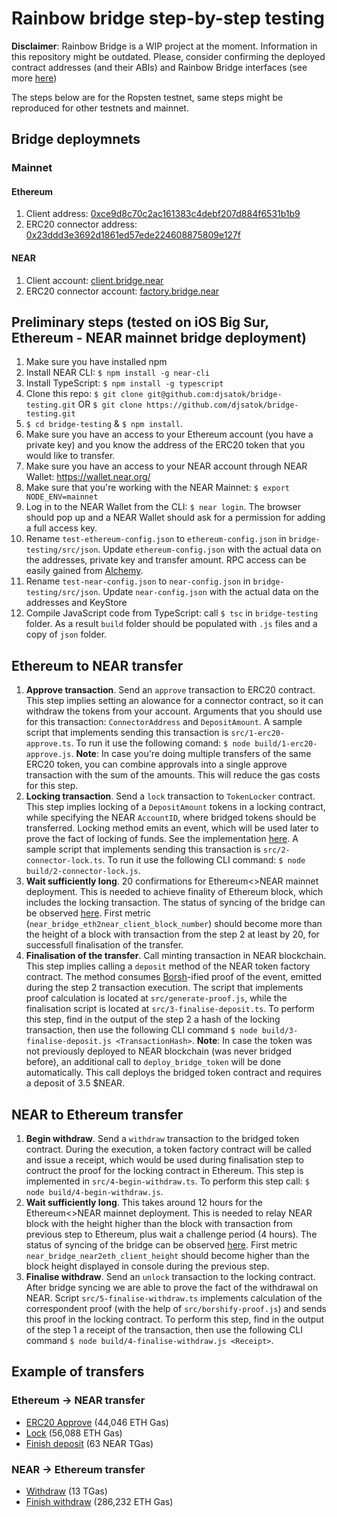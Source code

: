 # Rainbow bridge step-by-step testing

**Disclaimer**: Rainbow Bridge is a WIP project at the moment. Information in this repository might be outdated. Please, consider confirming the deployed contract addresses (and their ABIs) and Rainbow Bridge interfaces (see more [here](https://github.com/near/rainbow-bridge))

The steps below are for the Ropsten testnet, same steps might be reproduced for other testnets and mainnet.

## Bridge deploymnets

### Mainnet

#### Ethereum
1. Client address: [0xce9d8c70c2ac161383c4debf207d884f6531b1b9](https://etherscan.io/address/0xce9d8c70c2ac161383c4debf207d884f6531b1b9)
2. ERC20 connector address: [0x23ddd3e3692d1861ed57ede224608875809e127f](https://etherscan.io/address/0x23ddd3e3692d1861ed57ede224608875809e127f)

#### NEAR
1. Client account: [client.bridge.near](https://explorer.near.org/accounts/client.bridge.near)
2. ERC20 connector account: [factory.bridge.near](https://explorer.near.org/accounts/factory.bridge.near)

## Preliminary steps (tested on iOS Big Sur, Ethereum - NEAR mainnet bridge deployment)

1. Make sure you have installed npm
2. Install NEAR CLI: `$ npm install -g near-cli`
3. Install TypeScript: `$ npm install -g typescript`
4. Clone this repo: `$ git clone git@github.com:djsatok/bridge-testing.git` OR `$ git clone https://github.com/djsatok/bridge-testing.git`
5. `$ cd bridge-testing` & `$ npm install`.
6. Make sure you have an access to your Ethereum account (you have a private key) and you know the address of the ERC20 token that you would like to transfer.
9. Make sure you have an access to your NEAR account through NEAR Wallet: https://wallet.near.org/
10. Make sure that you're working with the NEAR Mainnet: `$ export NODE_ENV=mainnet`
11. Log in to the NEAR Wallet from the CLI: `$ near login`. The browser should pop up and a NEAR Wallet should ask for a permission for adding a full access key.
12. Rename `test-ethereum-config.json` to `ethereum-config.json` in `bridge-testing/src/json`. Update `ethereum-config.json` with the actual data on the addresses, private key and transfer amount. RPC access can be easily gained from [Alchemy](https://www.alchemyapi.io/).
13. Rename `test-near-config.json` to `near-config.json` in `bridge-testing/src/json`. Update `near-config.json` with the actual data on the addresses and KeyStore
14. Compile JavaScript code from TypeScript: call `$ tsc` in `bridge-testing` folder. As a result `build` folder should be populated with `.js` files and a copy of `json` folder.


## Ethereum to NEAR transfer
1. **Approve transaction**. Send an `approve` transaction to ERC20 contract. This step implies setting an alowance for a connector contract, so it can withdraw the tokens from your account. Arguments that you should use for this transaction: `ConnectorAddress` and `DepositAmount`. A sample script that implements sending this transaction is `src/1-erc20-approve.ts`. To run it use the following comand: `$ node build/1-erc20-approve.js`. **Note**: In case you're doing multiple transfers of the same ERC20 token, you can combine approvals into a single approve transaction with the sum of the amounts. This will reduce the gas costs for this step.
2. **Locking transaction**. Send a `lock` transaction to `TokenLocker` contract. This step implies locking of a `DepositAmount` tokens in a locking contract, while specifying the NEAR `AccountID`, where bridged tokens should be transferred. Locking method emits an event, which will be used later to prove the fact of locking of funds. See the implementation [here](https://github.com/near/rainbow-token-connector/blob/master/erc20-connector/contracts/ERC20Locker.sol#L32-L35). A sample script that implements sending this transaction is `src/2-connector-lock.ts`. To run it use the following CLI command: `$ node build/2-connector-lock.js`.
3. **Wait sufficiently long**. 20 confirmations for Ethereum<>NEAR mainnet deployment. This is needed to achieve finality of Ethereum block, which includes the locking transaction. The status of syncing of the bridge can be observed [here](http://34.94.229.96:8002/metrics). First metric (`near_bridge_eth2near_client_block_number`) should become more than the height of a block with transaction from the step 2 at least by 20, for successfull finalisation of the transfer.
4. **Finalisation of the transfer**. Call minting transaction in NEAR blockchain. This step implies calling a `deposit` method of the NEAR token factory contract. The method consumes [Borsh](https://github.com/near/borsh)-ified proof of the event, emitted during the step 2 transaction execution. The script that implements proof calculation is located at `src/generate-proof.js`, while the finalisation script is located at `src/3-finalise-deposit.ts`. To perform this step, find in the output of the step 2 a hash of the locking transaction, then use the following CLI command `$ node build/3-finalise-deposit.js <TransactionHash>`. **Note**: In case the token was not previously deployed to NEAR blockchain (was never bridged before), an additional call to `deploy_bridge_token` will be done automatically. This call deploys the bridged token contract and requires a deposit of 3.5 $NEAR.

## NEAR to Ethereum transfer
1. **Begin withdraw**. Send a `withdraw` transaction to the bridged token contract. During the execution, a token factory contract will be called and issue a receipt, which would be used during finalisation step to contruct the proof for the locking contract in Ethereum. This step is implemented in `src/4-begin-withdraw.ts`. To perform this step call: `$ node build/4-begin-withdraw.js`.
2. **Wait sufficiently long**. This takes around 12 hours for the Ethereum<>NEAR mainnet deployment. This is needed to relay NEAR block with the height higher than the block with transaction from previous step to Ethereum, plus wait a challenge period (4 hours). The status of syncing of the bridge can be observed [here](http://34.94.229.96:8001/metrics). First metric `near_bridge_near2eth_client_height` should become higher than the block height displayed in console during the previous step.
3. **Finalise withdraw**. Send an `unlock` transaction to the locking contract. After bridge syncing we are able to prove the fact of the withdrawal on NEAR. Script `src/5-finalise-withdraw.ts` implements calculation of the correspondent proof (with the help of `src/borshify-proof.js`) and sends this proof in the locking contract. To perform this step, find in the output of the step 1 a receipt of the transaction, then use the following CLI command `$ node build/4-finalise-withdraw.js <Receipt>`.

## Example of transfers
### Ethereum -> NEAR transfer

* [ERC20 Approve](https://etherscan.io/tx/0x98b0c7b977eb701769dfb22c18539bc4a87539ef67499fa49ad543bdfc3b8ef2) (44,046 ETH Gas)
* [Lock](https://etherscan.io/tx/0x250607fdc1afab0ad183cf008e296839e8d4e3a5f14f2a290f27470f030ea80c) (56,088 ETH Gas)
* [Finish deposit](https://explorer.near.org/transactions/4MCiuNHSnkrHceFyw86PxgwGTANhJDEcCmBxuEzz6tjT) (63 NEAR TGas)

### NEAR -> Ethereum transfer

* [Withdraw](https://explorer.near.org/transactions/GkcKPbX8sRxUQBJNp71rhG7Ev93cqvDRiCvtPaEsG8pH) (13 TGas)
* [Finish withdraw](https://etherscan.io/tx/0x54d9a80a871663c0e94203fe423e61f0a3ee12f36ce1424cb87b5caad0656141) (286,232 ETH Gas)
